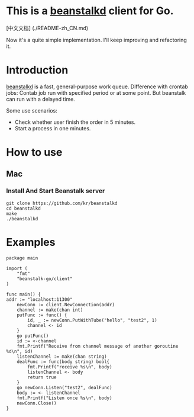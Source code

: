 # This is a [beanstalkd](https://github.com/kr/beanstalkd) client for Go.
[中文文档] (./README-zh_CN.md)

Now it's a quite simple implementation. I'll keep improving and refactoring it.

# Introduction
[beanstalkd](https://github.com/kr/beanstalkd) is a fast, general-purpose work queue.
Difference with crontab jobs:
Contab job run with specified period or at some point. But beanstalk can run with a delayed time.

Some use scenarios:
* Check whether user finish the order in 5 minutes.
* Start a process in one minutes.

# How to use

## Mac
### Install And Start Beanstalk server
```
git clone https://github.com/kr/beanstalkd
cd beanstalkd
make
./beanstalkd
```

# Examples

```
package main

import (
	"fmt"
	"beanstalk-go/client"
)

func main() {
addr := "localhost:11300"
	newConn := client.NewConnection(addr)
	channel := make(chan int)
	putFunc := func() {
		id, _ := newConn.PutWithTube("hello", "test2", 1)
		channel <- id
	}
	go putFunc()
	id := <-channel
	fmt.Printf("Receive from channel message of another goroutine %d\n", id)
	listenChannel := make(chan string)
	dealFunc := func(body string) bool{
		fmt.Printf("receive %s\n", body)
		listenChannel <- body
		return true
	}
	go newConn.Listen("test2", dealFunc)
	body := <- listenChannel
	fmt.Printf("Listen once %s\n", body)
	newConn.Close()
}

```